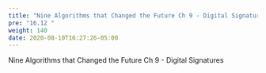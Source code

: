 ```yaml
---
title: "Nine Algorithms that Changed the Future Ch 9 - Digital Signatures"
pre: "16.12 "
weight: 140
date: 2020-08-10T16:27:26-05:00
---
```


Nine Algorithms that Changed the Future Ch 9 - Digital Signatures